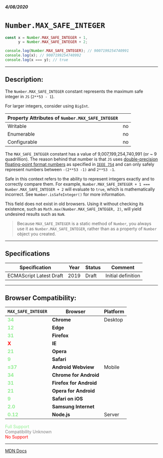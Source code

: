 ##### 4/08/2020
# `Number.MAX_SAFE_INTEGER`

```js
const x = Number.MAX_SAFE_INTEGER + 1,
      y = Number.MAX_SAFE_INTEGER + 2;

console.log(Number.MAX_SAFE_INTEGER); // 9007199254740991
console.log(x); // 9007199254740992
console.log(x === y); // true
```

---

## Description:
The `Number.MAX_SAFE_INTEGER` constant represents the maximum safe integer in `JS` (`2**53 - 1`).

For larger integers, consider using `BigInt`.

| Property Attributes of `Number.MAX_SAFE_INTEGER` ||
|---|---|
| Writable | no |
| Enumerable | no |
| Configurable | no |

The `MAX_SAFE_INTEGER` constant has a value of 9,007,199,254,740,991 (or ~ 9 quadrillion).  The reason behind that number is that `JS` uses [double-precision floating-point format numbers](https://en.wikipedia.org/wiki/Double_precision_floating-point_format) as specified in [`IEEE 754`](https://en.wikipedia.org/wiki/IEEE_floating_point) and can only safely represent numbers between `-(2**53 -1)` and `2**53 -1`.

Safe in this context refers to the ability to represent integers exactly and to correctly compare them.  For example, `Number.MAX_SAFE_INTEGER + 1 === Number.MAX_SAFE_INTEGER + 2` will evaluate to `true`, which is mathematically incorrect.  See `Number.isSafeInteger()` for more information.

This field does not exist in old browsers.  Using it without checking its existence, such as `Math.max(Number.MAX_SAFE_INTEGER, 2)`, will yield undesired results such as `NaN`.

  > Because `MAX_SAFE_INTEGER` is a static method of `Number`, you always use it as `Number.MAX_SAFE_INTEGER`, rather than as a property of `Number` object you created.

---

## Specifications
| Specification | Year | Status | Comment |
|---|---|---|---|
| ECMAScript Latest Draft | 2019 | Draft | Initial definition |

---

## Browser Compatibility:
| `MAX_SAFE_INTEGER` | Browser | Platform |
|---|---|---|
| <span style="color: lightgreen">**34**</span> | **Chrome** | Desktop | 
| <span style="color: lightgreen">**12**</span> | **Edge** || 
| <span style="color: lightgreen">**31**</span> | **Firefox** || 
| <span style="color: red">**X**</span> | **IE** || 
| <span style="color: lightgreen">**21**</span> | **Opera** || 
| <span style="color: lightgreen">**9**</span> | **Safari** || 
| <span style="color: lightgreen">**≤37**</span> | **Android Webview** | Mobile | 
| <span style="color: lightgreen">**34**</span> | **Chrome for Android** || 
| <span style="color: lightgreen">**31**</span> | **Firefox for Android** || 
| <span style="color: lightgreen">**21**</span> | **Opera for Android** || 
| <span style="color: lightgreen">**9**</span> | **Safari on iOS** || 
| <span style="color: lightgreen">**2.0**</span> | **Samsung Internet** || 
| <span style="color: lightgreen">**0.12**</span> | **Node.js** | Server | 

<span style="color: lightgreen">Full Support</span>  
<span style="color: grey">Compatibility Unknown</span>  
<span style="color: red">No Support</span>

---

[MDN Docs](https://developer.mozilla.org/en-US/docs/Web/JavaScript/Reference/Global_Objects/Number/MAX_SAFE_INTEGER)